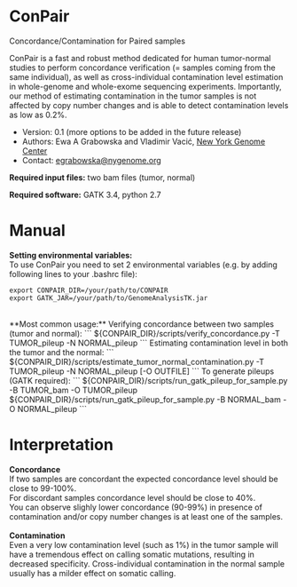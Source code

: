 # ConPair
Concordance/Contamination for Paired samples

ConPair is a fast and robust method dedicated for human tumor-normal studies to perform concordance verification (= samples coming from the same individual), as well as cross-individual contamination level estimation in whole-genome and whole-exome sequencing experiments. Importantly, our method of estimating contamination in the tumor samples is not affected by copy number changes and is able to detect contamination levels as low as 0.2%.

* Version: 0.1 (more options to be added in the future release)
* Authors: Ewa A Grabowska and Vladimir Vacić, [New York Genome Center](https://www.nygenome.org)
* Contact: egrabowska@nygenome.org

**Required input files:** two bam files (tumor, normal)

**Required software:** GATK 3.4, python 2.7

# Manual

**Setting environmental variables:**   
To use ConPair you need to set 2 environmental variables (e.g. by adding following lines to your .bashrc file):  
```
export CONPAIR_DIR=/your/path/to/CONPAIR  
export GATK_JAR=/your/path/to/GenomeAnalysisTK.jar
```
<br/>
**Most common usage:**   
Verifying concordance between two samples (tumor and normal):
```  
${CONPAIR_DIR}/scripts/verify_concordance.py -T TUMOR_pileup -N NORMAL_pileup
```  
Estimating contamination level in both the tumor and the normal:
```
${CONPAIR_DIR}/scripts/estimate_tumor_normal_contamination.py -T TUMOR_pileup -N NORMAL_pileup [-O OUTFILE]
```  
To generate pileups (GATK required):
```
${CONPAIR_DIR}/scripts/run_gatk_pileup_for_sample.py -B TUMOR_bam -O TUMOR_pileup
${CONPAIR_DIR}/scripts/run_gatk_pileup_for_sample.py -B NORMAL_bam -O NORMAL_pileup
```

# Interpretation  
**Concordance**  
If two samples are concordant the expected concordance level should be close to 99-100%.  
For discordant samples concordance level should be close to 40%.  
You can observe slighly lower concordance (90-99%) in presence of contamination and/or copy number changes is at least one of the samples.   
<br/>
**Contamination**   
Even a very low contamination level (such as 1%) in the tumor sample will have a tremendous effect on calling somatic mutations, resulting in decreased specificity. Cross-individual contamination in the normal sample usually has a milder effect on somatic calling.
